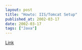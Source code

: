 ```yaml
---
layout: post
title: "Howto: IIS/Tomcat Setup"
published_at: 2002-03-17
date: 2002-03-17
tags: ["Java"]
---
```


[Link](http://members.ozemail.com.au/~lampante/howto/tomcat/iisnt/index.html)  